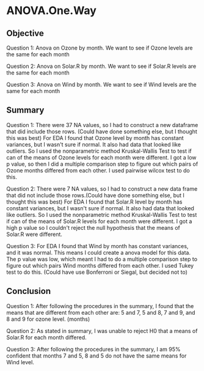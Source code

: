 # ANOVA.One.Way
## Objective
Question 1: Anova on Ozone by month. We want to see if Ozone levels are the same for each month

Question 2: Anova on Solar.R by month. We want to see if Solar.R levels are the same for each month

Question 3: Anova on Wind by month. We want to see if Wind levels are the same for each month

## Summary
Question 1: There were 37 NA values, so I had to construct a new dataframe that did include those rows. (Could have done something else, but I thought this was best) For EDA I found that Ozone level by month has constant variances, but I wasn't sure if normal. It also had data that looked like outliers. So I used the nonparametric method Kruskal-Wallis Test to test if can of the means of Ozone levels for each month were different. I got a low p value, so then I did a multiple comparison step to figure out which pairs of Ozone months differed from each other. I used pairwise wilcox test to do this. 

Question 2: There were 7 NA values, so I had to construct a new data frame that did not include those rows.(Could have done something else, but I thought this was best) For EDA I found that Solar.R level by month has constant variances, but I wasn't sure if normal. It also had data that looked like outliers. So I used the nonparametric method Kruskal-Wallis Test to test if can of the means of Solar.R levels for each month were different. I got a high p value so I couldn't reject the null hypothesis that the means of Solar.R were different. 

Question 3: For EDA I found that Wind by month has constant variances, and it was normal. This means I could create a anova model for this data. The  p value was low, which meant I had to do a multiple comparison step to figure out which pairs Wind months differed from each other. I used Tukey test to do this. (Could have use Bonferroni or Siegal, but decided not to)

## Conclusion
Question 1: After following the procedures in the summary, I found that the means that are different from each other are: 5 and 7, 5 and 8, 7 and 9, and 8 and 9 for ozone level. (months)

Question 2: As stated in summary, I was unable to reject H0 that a means of Solar.R for each month differed. 

Question 3: After following the procedures in the summary, I am 95% confident that months 7 and 5, 8 and 5 do not have the same means for Wind level. 
